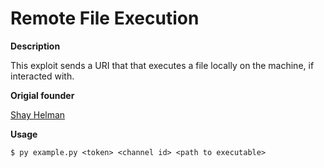 # Remote File Execution

**Description**

This exploit sends a URI that that executes a file locally on the machine, if interacted with.

**Origial founder**

[Shay Helman](https://www.youtube.com/channel/UCqNj7v_OJvSGGe9RDPAHw4Q)

**Usage**

```
$ py example.py <token> <channel id> <path to executable>
```
